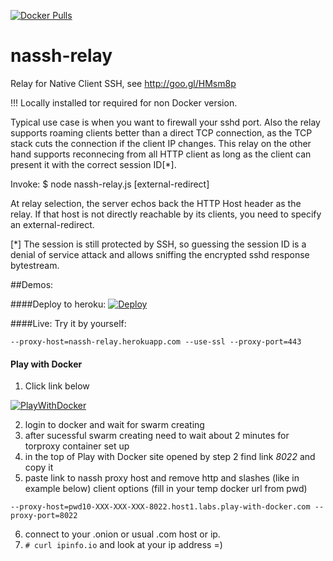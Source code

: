 [![Docker Pulls](https://img.shields.io/docker/pulls/santaklouse/nassh-tor-relay)](https://hub.docker.com/r/santaklouse/nassh-tor-relay)

nassh-relay
===========

Relay for Native Client SSH, see http://goo.gl/HMsm8p

!!! Locally installed tor required for non Docker version.

Typical use case is when you want to firewall your sshd port. Also the
relay supports roaming clients better than a direct TCP connection, as
the TCP stack cuts the connection if the client IP changes. This relay
on the other hand supports reconnecing from all HTTP client as long as
the client can present it with the correct session ID[*].

Invoke:
$ node nassh-relay.js <port> [external-redirect]

At relay selection, the server echos back the HTTP Host header as the
relay. If that host is not directly reachable by its clients, you need
to specify an external-redirect.

[*] The session is still protected by SSH, so guessing the session ID
is a denial of service attack and allows sniffing the encrypted sshd
response bytestream.

##Demos:

####Deploy to heroku:
[![Deploy](https://www.herokucdn.com/deploy/button.svg)](https://heroku.com/deploy?template=https://github.com/santaklouse/nassh-relay)

####Live:
Try it by yourself:
```
--proxy-host=nassh-relay.herokuapp.com --use-ssl --proxy-port=443
```

#### Play with Docker 

1. Click link below

[![PlayWithDocker](https://github.com/play-with-docker/stacks/raw/cff22438cb4195ace27f9b15784bbb497047afa7/assets/images/button.png)](http://play-with-docker.com?stack=https://gist.githubusercontent.com/santaklouse/6b1c084bf212a4b00cbd3b838b39495b/raw/nassh-stack.yml)

2. login to docker and wait for swarm creating 
3. after sucessful swarm creating need to wait about 2 minutes for torproxy container set up
4. in the top of Play with Docker site opened by step 2 find link *8022* and copy it
5. paste link to nassh proxy host and remove http and slashes (like in example below)
client options (fill in your temp docker url from pwd)
```
--proxy-host=pwd10-XXX-XXX-XXX-8022.host1.labs.play-with-docker.com --proxy-port=8022
```
6. connect to your .onion or usual .com host or ip.
7. `# curl ipinfo.io` and look at your ip address =)
